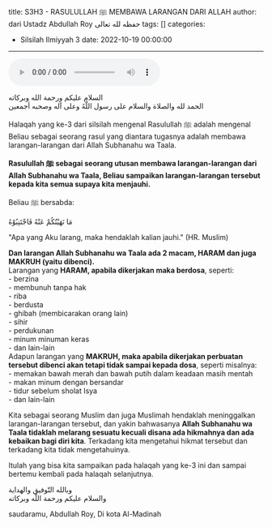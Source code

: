 title: S3H3 - RASULULLAH ﷺ MEMBAWA LARANGAN DARI ALLAH
author: dari Ustadz Abdullah Roy حفظه لله تعالى
tags: []
categories:
  - Silsilah Ilmiyyah 3
date: 2022-10-19 00:00:00
---
<audio controls="" src="https://docs.google.com/uc?export=open&id=1-P0nrojOi8lkWfQABiB4v-KQYKemyo2q"></audio>

<div class="dalil">
  السلام عليكم ورحمة الله وبركاته
  <br>
  الحمد لله والصلاة والسلام على رسول اللَّهُ وعلى آله وصحبه أجمعين
</div>

Halaqah yang ke-3 dari silsilah mengenal Rasulullah ﷺ adalah mengenal Beliau sebagai seorang rasul yang diantara tugasnya adalah membawa larangan-larangan dari Allah Subhanahu wa Taala.

<b>Rasulullah ﷺ sebagai seorang utusan membawa larangan-larangan dari Allah Subhanahu wa Taala, Beliau sampaikan larangan-larangan tersebut kepada kita semua supaya kita menjauhi.</b> 

Beliau ﷺ bersabda:
<div class="dalil">
  مَا نَهَيْتُكُمْ عَنْهُ فَاجْتَنِبُوْهُ
  <p>
  "Apa yang Aku larang, maka hendaklah kalian jauhi." (HR. Muslim)
  </p>
</div>

<p>
  <b>Dan larangan Allah Subhanahu wa Taala ada 2 macam, HARAM dan juga MAKRUH (yaitu dibenci).</b>
  <br>Larangan yang <b>HARAM, apabila dikerjakan maka berdosa</b>, seperti:
  <br>- berzina
  <br>- membunuh tanpa hak
  <br>- riba
  <br>- berdusta
  <br>- ghibah (membicarakan orang lain)
  <br>- sihir
  <br>- perdukunan
  <br>- minum minuman keras
  <br>- dan lain-lain
  <br>Adapun larangan yang <b>MAKRUH, maka apabila dikerjakan perbuatan tersebut dibenci akan tetapi tidak sampai kepada dosa</b>, seperti misalnya:
  <br>- memakan bawah merah dan bawah putih dalam keadaan masih mentah
  <br>- makan minum dengan bersandar
  <br>- tidur sebelum sholat Isya
  <br>- dan lain-lain
</p>

Kita sebagai seorang Muslim dan juga Muslimah hendaklah meninggalkan larangan-larangan tersebut, dan yakin bahwasanya <b>Allah Subhanahu wa Taala tidaklah melarang sesuatu kecuali disana ada hikmahnya dan ada kebaikan bagi diri kita</b>. Terkadang kita mengetahui hikmat tersebut dan terkadang kita tidak mengetahuinya.

Itulah yang bisa kita sampaikan pada halaqah yang ke-3 ini dan sampai bertemu kembali pada halaqah selanjutnya.

<div class="dalil">
  وبالله التّوفيق والهداية
  <br>
  والسلام عليكم ورحمة اللّه وبركاته
</div>

<p class="signature">
  saudaramu, Abdullah Roy, 
  Di kota Al-Madinah
</p>
